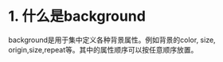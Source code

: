 # 1. 什么是background
background是用于集中定义各种背景属性。例如背景的color, size, origin,size,repeat等。其中的属性顺序可以按任意顺序放置。<br>
